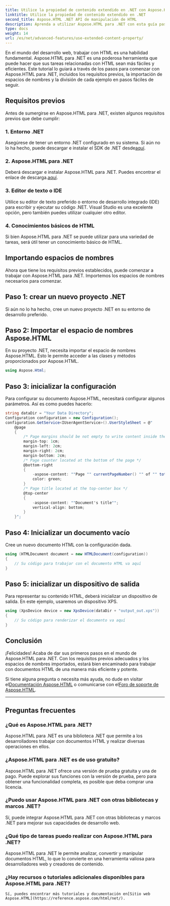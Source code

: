 ```yaml
---
title: Utilice la propiedad de contenido extendido en .NET con Aspose.HTML
linktitle: Utilice la propiedad de contenido extendido en .NET
second_title: Aspose.HTML .NET API de manipulación de HTML
description: Aprenda a utilizar Aspose.HTML para .NET con esta guía paso a paso. Mejore sus habilidades HTML y agilice sus proyectos de desarrollo web.
type: docs
weight: 14
url: /es/net/advanced-features/use-extended-content-property/
---
```


En el mundo del desarrollo web, trabajar con HTML es una habilidad fundamental. Aspose.HTML para .NET es una poderosa herramienta que puede hacer que sus tareas relacionadas con HTML sean más fáciles y eficientes. Este tutorial lo guiará a través de los pasos para comenzar con Aspose.HTML para .NET, incluidos los requisitos previos, la importación de espacios de nombres y la división de cada ejemplo en pasos fáciles de seguir.

## Requisitos previos

Antes de sumergirse en Aspose.HTML para .NET, existen algunos requisitos previos que debe cumplir:

### 1. Entorno .NET

 Asegúrese de tener un entorno .NET configurado en su sistema. Si aún no lo ha hecho, puede descargar e instalar el SDK de .NET desde[aquí](https://releases.aspose.com/html/net/).

### 2. Aspose.HTML para .NET

 Deberá descargar e instalar Aspose.HTML para .NET. Puedes encontrar el enlace de descarga.[aquí](https://releases.aspose.com/html/net/).

### 3. Editor de texto o IDE

Utilice su editor de texto preferido o entorno de desarrollo integrado (IDE) para escribir y ejecutar su código .NET. Visual Studio es una excelente opción, pero también puedes utilizar cualquier otro editor.

### 4. Conocimientos básicos de HTML

Si bien Aspose.HTML para .NET se puede utilizar para una variedad de tareas, será útil tener un conocimiento básico de HTML.

## Importando espacios de nombres

Ahora que tiene los requisitos previos establecidos, puede comenzar a trabajar con Aspose.HTML para .NET. Importemos los espacios de nombres necesarios para comenzar.

## Paso 1: crear un nuevo proyecto .NET

Si aún no lo ha hecho, cree un nuevo proyecto .NET en su entorno de desarrollo preferido.

## Paso 2: Importar el espacio de nombres Aspose.HTML

En su proyecto .NET, necesita importar el espacio de nombres Aspose.HTML. Esto le permite acceder a las clases y métodos proporcionados por Aspose.HTML.

```csharp
using Aspose.Html;
```

## Paso 3: inicializar la configuración

Para configurar su documento Aspose.HTML, necesitará configurar algunos parámetros. Así es como puedes hacerlo:

```csharp
string dataDir = "Your Data Directory";
Configuration configuration = new Configuration();
configuration.GetService<IUserAgentService>().UserStyleSheet = @"
    @page 
    {
        /* Page margins should be not empty to write content inside the margin-boxes */
        margin-top: 1cm;
        margin-left: 2cm;
        margin-right: 2cm;
        margin-bottom: 2cm;
        /* Page counter located at the bottom of the page */
        @bottom-right
        {
            -aspose-content: ""Page "" currentPageNumber() "" of "" totalPagesNumber();
            color: green;
        }
        /* Page title located at the top-center box */
        @top-center
        {
            -aspose-content: ""Document's title"";
            vertical-align: bottom;
        }    
    }";
```

## Paso 4: Inicializar un documento vacío

Cree un nuevo documento HTML con la configuración dada.

```csharp
using (HTMLDocument document = new HTMLDocument(configuration))
{
    // Su código para trabajar con el documento HTML va aquí
}
```

## Paso 5: inicializar un dispositivo de salida

Para representar su contenido HTML, deberá inicializar un dispositivo de salida. En este ejemplo, usaremos un dispositivo XPS.

```csharp
using (XpsDevice device = new XpsDevice(dataDir + "output_out.xps"))
{
    // Su código para renderizar el documento va aquí
}
```

## Conclusión

¡Felicidades! Acaba de dar sus primeros pasos en el mundo de Aspose.HTML para .NET. Con los requisitos previos adecuados y los espacios de nombres importados, estará bien encaminado para trabajar con documentos HTML de una manera más eficiente y potente.

 Si tiene alguna pregunta o necesita más ayuda, no dude en visitar el[Documentación Aspose.HTML](https://reference.aspose.com/html/net/) o comunicarse con el[Foro de soporte de Aspose.HTML](https://forum.aspose.com/).

---

## Preguntas frecuentes

### ¿Qué es Aspose.HTML para .NET?
   Aspose.HTML para .NET es una biblioteca .NET que permite a los desarrolladores trabajar con documentos HTML y realizar diversas operaciones en ellos.

### ¿Aspose.HTML para .NET es de uso gratuito?
   Aspose.HTML para .NET ofrece una versión de prueba gratuita y una de pago. Puede explorar sus funciones con la versión de prueba, pero para obtener una funcionalidad completa, es posible que deba comprar una licencia.

### ¿Puedo usar Aspose.HTML para .NET con otras bibliotecas y marcos .NET?
   Sí, puede integrar Aspose.HTML para .NET con otras bibliotecas y marcos .NET para mejorar sus capacidades de desarrollo web.

### ¿Qué tipo de tareas puedo realizar con Aspose.HTML para .NET?
   Aspose.HTML para .NET le permite analizar, convertir y manipular documentos HTML, lo que lo convierte en una herramienta valiosa para desarrolladores web y creadores de contenido.

### ¿Hay recursos o tutoriales adicionales disponibles para Aspose.HTML para .NET?
    Sí, puedes encontrar más tutoriales y documentación en[Sitio web Aspose.HTML](https://reference.aspose.com/html/net/).

